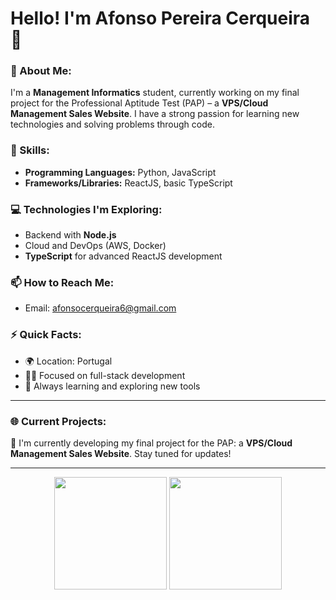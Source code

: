# Hello! I'm Afonso Pereira Cerqueira 👋

### 🌱 About Me:
I'm a **Management Informatics** student, currently working on my final project for the Professional Aptitude Test (PAP) – a **VPS/Cloud Management Sales Website**. I have a strong passion for learning new technologies and solving problems through code.

### 🚀 Skills:
- **Programming Languages:** Python, JavaScript
- **Frameworks/Libraries:** ReactJS, basic TypeScript
  
### 💻 Technologies I'm Exploring:
- Backend with **Node.js**
- Cloud and DevOps (AWS, Docker)
- **TypeScript** for advanced ReactJS development

### 📫 How to Reach Me:
- Email: afonsocerqueira6@gmail.com

### ⚡ Quick Facts:
- 🌍 Location: Portugal
- 👨‍💻 Focused on full-stack development
- 📖 Always learning and exploring new tools

---

### 🌐 Current Projects:
🔨 I'm currently developing my final project for the PAP: a **VPS/Cloud Management Sales Website**. Stay tuned for updates!

---

<div align="center">
  <img height="180em" src="https://github-readme-stats.vercel.app/api?username=AfonsoPereiraCerqueira&show_icons=true&hide_border=true&theme=dark" />
  <img height="180em" src="https://github-readme-stats.vercel.app/api/top-langs/?username=AfonsoPereiraCerqueira&layout=compact&hide_border=true&theme=dark" />
</div>
